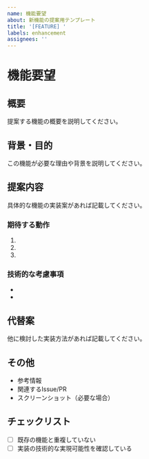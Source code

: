 ```yaml
---
name: 機能要望
about: 新機能の提案用テンプレート
title: '[FEATURE] '
labels: enhancement
assignees: ''
---
```


# 機能要望

## 概要
提案する機能の概要を説明してください。

## 背景・目的
この機能が必要な理由や背景を説明してください。

## 提案内容
具体的な機能の実装案があれば記載してください。

### 期待する動作
1.
2.
3.

### 技術的な考慮事項
-
-

## 代替案
他に検討した実装方法があれば記載してください。

## その他
- 参考情報
- 関連するIssue/PR
- スクリーンショット（必要な場合）

## チェックリスト
- [ ] 既存の機能と重複していない
- [ ] 実装の技術的な実現可能性を確認している
